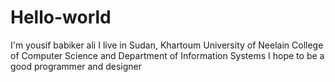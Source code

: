 # Hello-world
I'm yousif babiker ali 
I live in Sudan, Khartoum
University of Neelain College of Computer Science and Department of Information Systems
I hope to be a good programmer and designer
